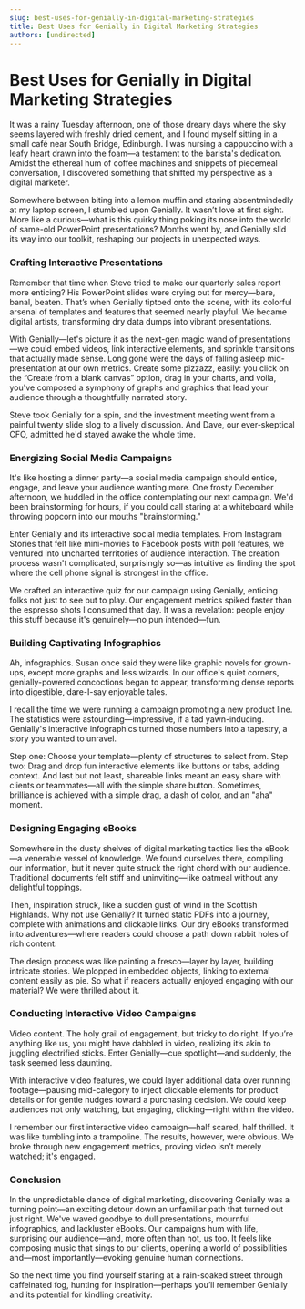 ```yaml
---
slug: best-uses-for-genially-in-digital-marketing-strategies
title: Best Uses for Genially in Digital Marketing Strategies
authors: [undirected]
---
```



# Best Uses for Genially in Digital Marketing Strategies

It was a rainy Tuesday afternoon, one of those dreary days where the sky seems layered with freshly dried cement, and I found myself sitting in a small café near South Bridge, Edinburgh. I was nursing a cappuccino with a leafy heart drawn into the foam—a testament to the barista's dedication. Amidst the ethereal hum of coffee machines and snippets of piecemeal conversation, I discovered something that shifted my perspective as a digital marketer.

Somewhere between biting into a lemon muffin and staring absentmindedly at my laptop screen, I stumbled upon Genially. It wasn’t love at first sight. More like a curious—what is this quirky thing poking its nose into the world of same-old PowerPoint presentations? Months went by, and Genially slid its way into our toolkit, reshaping our projects in unexpected ways.

### Crafting Interactive Presentations

Remember that time when Steve tried to make our quarterly sales report more enticing? His PowerPoint slides were crying out for mercy—bare, banal, beaten. That’s when Genially tiptoed onto the scene, with its colorful arsenal of templates and features that seemed nearly playful. We became digital artists, transforming dry data dumps into vibrant presentations.

With Genially—let's picture it as the next-gen magic wand of presentations—we could embed videos, link interactive elements, and sprinkle transitions that actually made sense. Long gone were the days of falling asleep mid-presentation at our own metrics. Create some pizzazz, easily: you click on the “Create from a blank canvas” option, drag in your charts, and voila, you've composed a symphony of graphs and graphics that lead your audience through a thoughtfully narrated story.

Steve took Genially for a spin, and the investment meeting went from a painful twenty slide slog to a lively discussion. And Dave, our ever-skeptical CFO, admitted he'd stayed awake the whole time.

### Energizing Social Media Campaigns

It's like hosting a dinner party—a social media campaign should entice, engage, and leave your audience wanting more. One frosty December afternoon, we huddled in the office contemplating our next campaign. We'd been brainstorming for hours, if you could call staring at a whiteboard while throwing popcorn into our mouths "brainstorming."

Enter Genially and its interactive social media templates. From Instagram Stories that felt like mini-movies to Facebook posts with poll features, we ventured into uncharted territories of audience interaction. The creation process wasn't complicated, surprisingly so—as intuitive as finding the spot where the cell phone signal is strongest in the office.

We crafted an interactive quiz for our campaign using Genially, enticing folks not just to see but to play. Our engagement metrics spiked faster than the espresso shots I consumed that day. It was a revelation: people enjoy this stuff because it's genuinely—no pun intended—fun.

### Building Captivating Infographics

Ah, infographics. Susan once said they were like graphic novels for grown-ups, except more graphs and less wizards. In our office's quiet corners, genially-powered concoctions began to appear, transforming dense reports into digestible, dare-I-say enjoyable tales.

I recall the time we were running a campaign promoting a new product line. The statistics were astounding—impressive, if a tad yawn-inducing. Genially's interactive infographics turned those numbers into a tapestry, a story you wanted to unravel. 

Step one: Choose your template—plenty of structures to select from. Step two: Drag and drop fun interactive elements like buttons or tabs, adding context. And last but not least, shareable links meant an easy share with clients or teammates—all with the simple share button. Sometimes, brilliance is achieved with a simple drag, a dash of color, and an "aha" moment.

### Designing Engaging eBooks

Somewhere in the dusty shelves of digital marketing tactics lies the eBook—a venerable vessel of knowledge. We found ourselves there, compiling our information, but it never quite struck the right chord with our audience. Traditional documents felt stiff and uninviting—like oatmeal without any delightful toppings.

Then, inspiration struck, like a sudden gust of wind in the Scottish Highlands. Why not use Genially? It turned static PDFs into a journey, complete with animations and clickable links. Our dry eBooks transformed into adventures—where readers could choose a path down rabbit holes of rich content.

The design process was like painting a fresco—layer by layer, building intricate stories. We plopped in embedded objects, linking to external content easily as pie. So what if readers actually enjoyed engaging with our material? We were thrilled about it.

### Conducting Interactive Video Campaigns

Video content. The holy grail of engagement, but tricky to do right. If you’re anything like us, you might have dabbled in video, realizing it’s akin to juggling electrified sticks. Enter Genially—cue spotlight—and suddenly, the task seemed less daunting.

With interactive video features, we could layer additional data over running footage—pausing mid-category to inject clickable elements for product details or for gentle nudges toward a purchasing decision. We could keep audiences not only watching, but engaging, clicking—right within the video.

I remember our first interactive video campaign—half scared, half thrilled. It was like tumbling into a trampoline. The results, however, were obvious. We broke through new engagement metrics, proving video isn’t merely watched; it's engaged.

### Conclusion

In the unpredictable dance of digital marketing, discovering Genially was a turning point—an exciting detour down an unfamiliar path that turned out just right. We've waved goodbye to dull presentations, mournful infographics, and lackluster eBooks. Our campaigns hum with life, surprising our audience—and, more often than not, us too. It feels like composing music that sings to our clients, opening a world of possibilities and—most importantly—evoking genuine human connections.

So the next time you find yourself staring at a rain-soaked street through caffeinated fog, hunting for inspiration—perhaps you’ll remember Genially and its potential for kindling creativity.